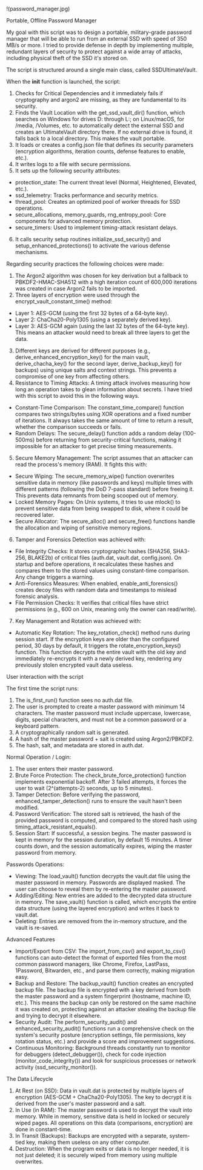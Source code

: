 !(password_manager.jpg)

Portable, Offline Password Manager

My goal with this script was to design a portable, military-grade password manager that will be able to run from an external SSD with speed of 350 MB/s or more. I tried to provide defense in depth by implementing multiple, redundant layers of security to protect against a wide array of attacks, including physical theft of the SSD it's stored on.

The script is structured around a single main class, called SSDUltimateVault.

When the __init__ function is launched, the script:
1. Checks for Critical Dependencies and it immediately fails if cryptography and argon2 are missing, as they are fundamental to its security.
2. Finds the Vault Location with the get_ssd_vault_dir() function, which searches on Windows for drives D: through L:; on Linux/macOS, for /media, /Volumes, etc. to automatically detect the external SSD and creates an UltimateVault directory there. If no external drive is found, it falls back to a local directory. This makes the vault portable.
3. It loads or creates a config.json file that defines its security parameters (encryption algorithms, iteration counts, defense features to enable, etc.).
4. It writes logs to a file with secure permissions.
5. It sets up the following security attributes:
- protection_state: The current threat level (Normal, Heightened, Elevated, etc.).
- ssd_telemetry: Tracks performance and security metrics.
- thread_pool: Creates an optimized pool of worker threads for SSD operations.
- secure_allocations, memory_guards, rng_entropy_pool: Core components for advanced memory protection.
- secure_timers: Used to implement timing-attack resistant delays.
6. It calls security setup routines initialize_ssd_security() and setup_enhanced_protections() to activate the various defense mechanisms.

Regarding security practices the following choices were made:
1. The Argon2 algorithm was chosen for key derivation but a fallback to PBKDF2-HMAC-SHA512 with a high iteration count of 600,000 iterations was created in case Argon2 fails to be imported.
2. Three layers of encryption were used through the encrypt_vault_constant_time() method:
- Layer 1: AES-GCM (using the first 32 bytes of a 64-byte key).
- Layer 2: ChaCha20-Poly1305 (using a separately derived key).
- Layer 3: AES-GCM again (using the last 32 bytes of the 64-byte key).
This means an attacker would need to break all three layers to get the data.
3. Different keys are derived for different purposes (e.g., derive_enhanced_encryption_key() for the main vault, derive_chacha_key() for the second layer, derive_backup_key() for backups) using unique salts and context strings. This prevents a compromise of one key from affecting others.
4. Resistance to Timing Attacks: A timing attack involves measuring how long an operation takes to glean information about secrets. I have tried with this script to avoid this in the following ways.
- Constant-Time Comparison: The constant_time_compare() function compares two strings/bytes using XOR operations and a fixed number of iterations. It always takes the same amount of time to return a result, whether the comparison succeeds or fails.
- Random Delays: The secure_delay() function adds a random delay (100-500ms) before returning from security-critical functions, making it impossible for an attacker to get precise timing measurements.
5. Secure Memory Management: The script assumes that an attacker can read the process's memory (RAM). It fights this with:
- Secure Wiping: The secure_memory_wipe() function overwrites sensitive data in memory (like passwords and keys) multiple times with different patterns (following the DoD 7-pass standard) before freeing it. This prevents data remnants from being scooped out of memory.
- Locked Memory Pages: On Unix systems, it tries to use mlock() to prevent sensitive data from being swapped to disk, where it could be recovered later.
- Secure Allocator: The secure_alloc() and secure_free() functions handle the allocation and wiping of sensitive memory regions.
6. Tamper and Forensics Detection was achieved with:
- File Integrity Checks: It stores cryptographic hashes (SHA256, SHA3-256, BLAKE2b) of critical files (auth.dat, vault.dat, config.json). On startup and before operations, it recalculates these hashes and compares them to the stored values using constant-time comparison. Any change triggers a warning.
- Anti-Forensics Measures: When enabled, enable_anti_forensics() creates decoy files with random data and timestamps to mislead forensic analysis.
- File Permission Checks: It verifies that critical files have strict permissions (e.g., 600 on Unix, meaning only the owner can read/write).
7. Key Management and Rotation was achieved with:
- Automatic Key Rotation: The key_rotation_check() method runs during session start. If the encryption keys are older than the configured period, 30 days by default, it triggers the rotate_encryption_keys() function. This function decrypts the entire vault with the old key and immediately re-encrypts it with a newly derived key, rendering any previously stolen encrypted vault data useless.

User interaction with the script

The first time the script runs:
1. The is_first_run() function sees no auth.dat file.
2. The user is prompted to create a master password with minimum 14 characters. The master password must include uppercase, lowercase, digits, special characters, and must not be a common password or a keyboard pattern.
3. A cryptographically random salt is generated.
4. A hash of the master password + salt is created using Argon2/PBKDF2.
5. The hash, salt, and metadata are stored in auth.dat.

Normal Operation / Login:
1. The user enters their master password.
2. Brute Force Protection: The check_brute_force_protection() function implements exponential backoff. After 3 failed attempts, it forces the user to wait (2^(attempts-2) seconds, up to 5 minutes).
3. Tamper Detection: Before verifying the password, enhanced_tamper_detection() runs to ensure the vault hasn't been modified.
4. Password Verification: The stored salt is retrieved, the hash of the provided password is computed, and compared to the stored hash using timing_attack_resistant_equals().
5. Session Start: If successful, a session begins. The master password is kept in memory for the session duration, by default 15 minutes. A timer counts down, and the session automatically expires, wiping the master password from memory.

Passwords Operations:
- Viewing: The load_vault() function decrypts the vault.dat file using the master password in memory. Passwords are displayed masked. The user can choose to reveal them by re-entering the master password.
- Adding/Editing: New entries are added to the decrypted data structure in memory. The save_vault() function is called, which encrypts the entire data structure (using the layered encryption) and writes it back to vault.dat.
- Deleting: Entries are removed from the in-memory structure, and the vault is re-saved.

Advanced Features
- Import/Export from CSV: The import_from_csv() and export_to_csv() functions can auto-detect the format of exported files from the most common password managers, like Chrome, Firefox, LastPass, 1Password, Bitwarden, etc., and parse them correctly, making migration easy.
- Backup and Restore: The backup_vault() function creates an encrypted backup file. The backup file is encrypted with a key derived from both the master password and a system fingerprint (hostname, machine ID, etc.). This means the backup can only be restored on the same machine it was created on, protecting against an attacker stealing the backup file and trying to decrypt it elsewhere.
- Security Audit: The perform_security_audit() and enhanced_security_audit() functions run a comprehensive check on the system's security posture (encryption settings, file permissions, key rotation status, etc.) and provide a score and improvement suggestions.
- Continuous Monitoring: Background threads constantly run to monitor for debuggers (detect_debugger()), check for code injection (monitor_code_integrity()) and look for suspicious processes or network activity (ssd_security_monitor()).

The Data Lifecycle
1. At Rest (on SSD): Data in vault.dat is protected by multiple layers of encryption (AES-GCM + ChaCha20-Poly1305). The key to decrypt it is derived from the user's master password and a salt.
2. In Use (in RAM): The master password is used to decrypt the vault into memory. While in memory, sensitive data is held in locked or securely wiped pages. All operations on this data (comparisons, encryption) are done in constant-time.
3. In Transit (Backups): Backups are encrypted with a separate, system-tied key, making them useless on any other computer.
4. Destruction: When the program exits or data is no longer needed, it is not just deleted; it is securely wiped from memory using multiple overwrites.
